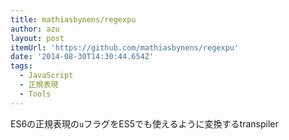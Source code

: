 ```yaml
---
title: mathiasbynens/regexpu
author: azu
layout: post
itemUrl: 'https://github.com/mathiasbynens/regexpu'
date: '2014-08-30T14:30:44.654Z'
tags:
  - JavaScript
  - 正規表現
  - Tools
---
```

ES6の正規表現の`u`フラグをES5でも使えるように変換するtranspiler
